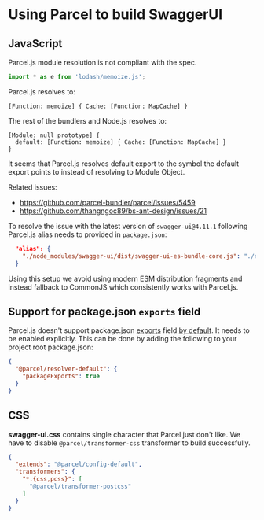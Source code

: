 # Using Parcel to build SwaggerUI

## JavaScript

Parcel.js module resolution is not compliant with the spec.

```js
import * as e from 'lodash/memoize.js';
```

Parcel.js resolves to:

```
[Function: memoize] { Cache: [Function: MapCache] }
```

The rest of the bundlers and Node.js resolves to:

```
[Module: null prototype] {
  default: [Function: memoize] { Cache: [Function: MapCache] }
}
```

It seems that Parcel.js resolves default export to the symbol the default export points to
instead of resolving to Module Object.

Related issues:
- https://github.com/parcel-bundler/parcel/issues/5459
- https://github.com/thangngoc89/bs-ant-design/issues/21

To resolve the issue with the latest version of `swagger-ui@4.11.1` 
following Parcel.js alias needs to provided in `package.json`:

```json
  "alias": {
    "./node_modules/swagger-ui/dist/swagger-ui-es-bundle-core.js": "./node_modules/swagger-ui/dist/swagger-ui.js"
  }
```

Using this setup we avoid using modern ESM distribution fragments and instead
fallback to CommonJS which consistently works with Parcel.js.

## Support for package.json `exports` field

Parcel.js doesn't support package.json [exports](https://nodejs.org/api/packages.html#package-entry-points) field [by default](https://parceljs.org/blog/v2-9-0/#new-resolver). It needs to be enabled
explicitly. This can be done by adding the following to your project root package.json:

```json
{
  "@parcel/resolver-default": {
    "packageExports": true
  }
}
```

## CSS

**swagger-ui.css** contains single character that Parcel just don't like.
We have to disable `@parcel/transformer-css` transformer to build successfully.

```json
{
  "extends": "@parcel/config-default",
  "transformers": {
    "*.{css,pcss}": [
      "@parcel/transformer-postcss"
    ]
  }
}
```